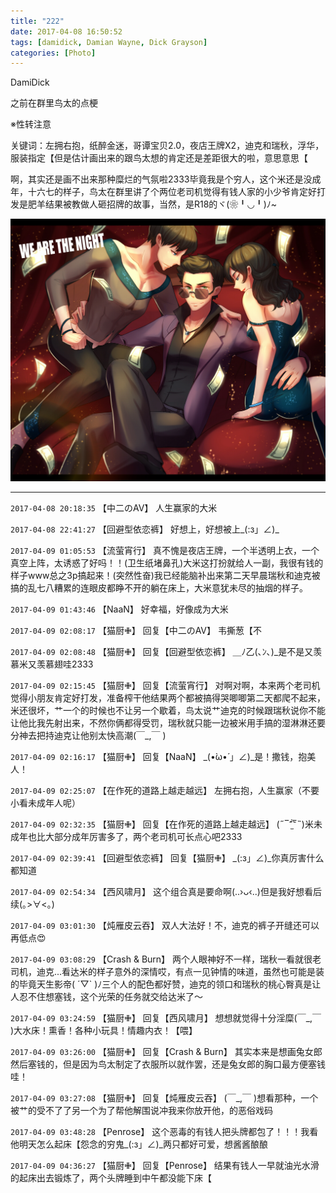 ```yaml
---
title: "222"
date: 2017-04-08 16:50:52
tags: [damidick, Damian Wayne, Dick Grayson]
categories: [Photo]
---
```


<p>DamiDick</p> 
<p>之前在群里鸟太的点梗</p> 
<p>※性转注意</p> 
<p>关键词：左拥右抱，纸醉金迷，哥谭宝贝2.0，夜店王牌X2，迪克和瑞秋，浮华，服装指定【但是估计画出来的跟鸟太想的肯定还是差距很大的啦，意思意思【</p> 
<p>啊，其实还是画不出来那种糜烂的气氛啦2333毕竟我是个穷人，这个米还是没成年，十六七的样子，鸟太在群里讲了个两位老司机觉得有钱人家的小少爷肯定好打发是肥羊结果被教做人砸招牌的故事，当然，是R18的ヾ(❀╹◡╹)ﾉ~</p>

![](https://raw.githubusercontent.com/alicewish/meowchain247/master/img_cVZNdzJtQk9JV2VENmIzeVJwUTJVOUxOclhPOVpLQWdWZlVVRmNhQ3RYM3pXL0I2bmdMWGNnPT0.jpg)

---

`2017-04-08 20:18:35` 【中二のAV】 人生赢家的大米

`2017-04-08 22:41:27` 【回避型依恋裤】 好想上，好想被上\_(:з」∠)\_

`2017-04-09 01:05:53` 【流萤宵行】 真不愧是夜店王牌，一个半透明上衣，一个真空上阵，太诱惑了好吗！！(卫生纸堵鼻孔)大米这打扮就给人一副，我很有钱的样子www总之3p搞起来！(突然性奋)我已经能脑补出来第二天早晨瑞秋和迪克被搞的乱七八糟累的连眼皮都睁不开的躺在床上，大米意犹未尽的抽烟的样子。

`2017-04-09 01:43:46` 【NaaN】 好幸福，好像成为大米

`2017-04-09 02:08:17` 【猫厨✙】 回复【中二のAV】 韦撕葱【不

`2017-04-09 02:08:48` 【猫厨✙】 回复【回避型依恋裤】 ＿ﾉ乙(､ﾝ､)\_是不是又羡慕米又羡慕翅哇2333

`2017-04-09 02:15:45` 【猫厨✙】 回复【流萤宵行】 对啊对啊，本来两个老司机觉得小朋友肯定好打发，准备榨干他结果两个都被搞得哭唧唧第二天都爬不起来，米还很坏，艹一个的时候也不让另一个歇着，鸟太说艹迪克的时候跟瑞秋说你不能让他比我先射出来，不然你俩都得受罚，瑞秋就只能一边被米用手搞的湿淋淋还要分神去把持迪克让他别太快高潮(￣\_,￣ )

`2017-04-09 02:16:17` 【猫厨✙】 回复【NaaN】 \_(•̀ω•́ 」∠)\_是！撒钱，抱美人！

`2017-04-09 02:25:07` 【在作死的道路上越走越远】 左拥右抱，人生赢家（不要小看未成年人呢）

`2017-04-09 02:32:35` 【猫厨✙】 回复【在作死的道路上越走越远】 (˶‾᷄⁻̫‾᷅˵)米未成年也比大部分成年厉害多了，两个老司机可长点心吧2333

`2017-04-09 02:39:41` 【回避型依恋裤】 回复【猫厨✙】 \_(:з」∠)\_你真厉害什么都知道

`2017-04-09 02:54:34` 【西风啸月】 这个组合真是要命啊(..›ᴗ‹..)但是我好想看后续(｡>∀<｡)

`2017-04-09 03:01:30` 【炖雁皮云吞】 双人大法好！不，迪克的裤子开缝还可以再低点😍

`2017-04-09 03:08:29` 【Crash & Burn】 两个人眼神好不一样，瑞秋一看就很老司机，迪克...看达米的样子意外的深情哎，有点一见钟情的味道，虽然也可能是装的毕竟天生影帝( ´▽` )ﾉ三个人的配色都好赞，迪克的领口和瑞秋的桃心臀真是让人忍不住想塞钱，这个光荣的任务就交给达米了～

`2017-04-09 03:24:59` 【猫厨✙】 回复【西风啸月】 想想就觉得十分淫糜(￣\_,￣ )大水床！熏香！各种小玩具！情趣内衣！【喂】

`2017-04-09 03:26:00` 【猫厨✙】 回复【Crash & Burn】 其实本来是想画兔女郎然后塞钱的，但是因为鸟太制定了衣服所以就作罢，还是兔女郎的胸口最方便塞钱哇！

`2017-04-09 03:27:08` 【猫厨✙】 回复【炖雁皮云吞】 (￣\_,￣ )想看那种，一个被艹的受不了了另一个为了帮他解围说冲我来你放开他，的恶俗戏码

`2017-04-09 03:48:28` 【Penrose】 这个恶毒的有钱人把头牌都包了！！！我看他明天怎么起床【怨念的穷鬼\_(:з」∠)\_两只都好可爱，想酱酱酿酿

`2017-04-09 04:36:27` 【猫厨✙】 回复【Penrose】 结果有钱人一早就油光水滑的起床出去锻炼了，两个头牌睡到中午都没能下床【
